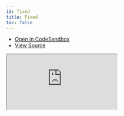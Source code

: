 ```yaml
---
id: fixed
title: Fixed
toc: false
---
```


- [Open in CodeSandbox](https://codesandbox.io/s/github/tannerlinsley/react-virtual/tree/master/examples/fixed)
- [View Source](https://github.com/tannerlinsley/react-virtual/tree/master/examples/fixed)

<iframe
  src="https://codesandbox.io/embed/github/tannerlinsley/react-virtual/tree/master/examples/fixed?autoresize=1&fontsize=14&theme=dark"
  title="tannerlinsley/react-virtual: fixed"
  sandbox="allow-forms allow-modals allow-popups allow-presentation allow-same-origin allow-scripts"
  style={{
    width: '100%',
    height: '80vh',
    border: '0',
    borderRadius: 8,
    overflow: 'hidden',
    position: 'static',
    zIndex: 0,
  }}
></iframe>
